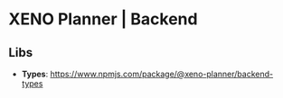 # XENO Planner | Backend

## Libs

- **Types**: https://www.npmjs.com/package/@xeno-planner/backend-types


